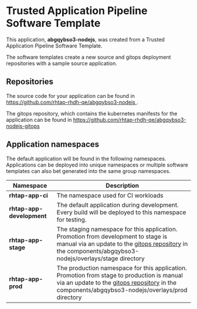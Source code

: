 # Trusted Application Pipeline Software Template

This application, **abgqybso3-nodejs**, was created from a Trusted Application Pipeline Software Template.

The software templates create a new source and gitops deployment repositories with a sample source application. 

## Repositories

The source code for your application can be found in [https://github.com/rhtap-rhdh-qe/abgqybso3-nodejs ](https://github.com/rhtap-rhdh-qe/abgqybso3-nodejs ).
 
The gitops repository, which contains the kubernetes manifests for the application can be found in 
[https://github.com/rhtap-rhdh-qe/abgqybso3-nodejs-gitops ](https://github.com/rhtap-rhdh-qe/abgqybso3-nodejs-gitops ) 

## Application namespaces 

The default application will be found in the following namespaces. Applications can be deployed into unique namespaces or multiple software templates can also bet generated into the same group namespaces.  

|  Namespace   |  Description   |  
| -------- | -------- |
| **rhtap-app-ci** | The namespace used for CI workloads |
| **rhtap-app-development** | The default application during development. Every build will be deployed to this namespace for testing. |
| **rhtap-app-stage** | The staging namespace for this application. Promotion from development to stage is manual via an update to the [gitops repository](https://github.com/rhtap-rhdh-qe/abgqybso3-nodejs-gitops ) in the components/abgqybso3-nodejs/overlays/stage directory |
| **rhtap-app-prod** | The production namespace for this application. Promotion from stage to production is manual via an update to the [gitops repository](https://github.com/rhtap-rhdh-qe/abgqybso3-nodejs-gitops ) in the components/abgqybso3-nodejs/overlays/prod directory |